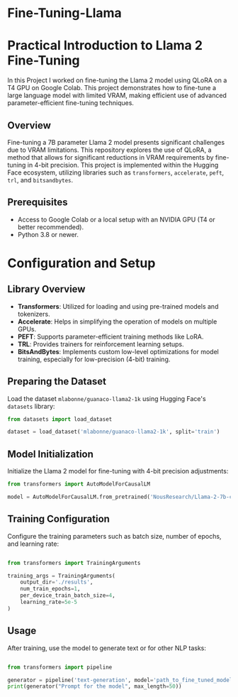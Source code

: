 # Fine-Tuning-Llama

# Practical Introduction to Llama 2 Fine-Tuning

In this Project I worked on fine-tuning the Llama 2 model using QLoRA on a T4 GPU on Google Colab. This project demonstrates how to fine-tune a large language model with limited VRAM, making efficient use of advanced parameter-efficient fine-tuning techniques.

## Overview

Fine-tuning a 7B parameter Llama 2 model presents significant challenges due to VRAM limitations. This repository explores the use of QLoRA, a method that allows for significant reductions in VRAM requirements by fine-tuning in 4-bit precision. This project is implemented within the Hugging Face ecosystem, utilizing libraries such as `transformers`, `accelerate`, `peft`, `trl`, and `bitsandbytes`.

## Prerequisites

- Access to Google Colab or a local setup with an NVIDIA GPU (T4 or better recommended).
- Python 3.8 or newer.

# Configuration and Setup

## Library Overview

- **Transformers**: Utilized for loading and using pre-trained models and tokenizers.
- **Accelerate**: Helps in simplifying the operation of models on multiple GPUs.
- **PEFT**: Supports parameter-efficient training methods like LoRA.
- **TRL**: Provides trainers for reinforcement learning setups.
- **BitsAndBytes**: Implements custom low-level optimizations for model training, especially for low-precision (4-bit) training.

## Preparing the Dataset

Load the dataset `mlabonne/guanaco-llama2-1k` using Hugging Face's `datasets` library:

```python
from datasets import load_dataset

dataset = load_dataset('mlabonne/guanaco-llama2-1k', split='train')

```
## Model Initialization

Initialize the Llama 2 model for fine-tuning with 4-bit precision adjustments:

```python
from transformers import AutoModelForCausalLM

model = AutoModelForCausalLM.from_pretrained('NousResearch/Llama-2-7b-chat-hf', use_4bit=True)
```

## Training Configuration
Configure the training parameters such as batch size, number of epochs, and learning rate:

```python

from transformers import TrainingArguments

training_args = TrainingArguments(
    output_dir='./results',
    num_train_epochs=1,
    per_device_train_batch_size=4,
    learning_rate=5e-5
)
```
## Usage
After training, use the model to generate text or for other NLP tasks:

```python

from transformers import pipeline

generator = pipeline('text-generation', model='path_to_fine_tuned_model')
print(generator("Prompt for the model", max_length=50))
```
